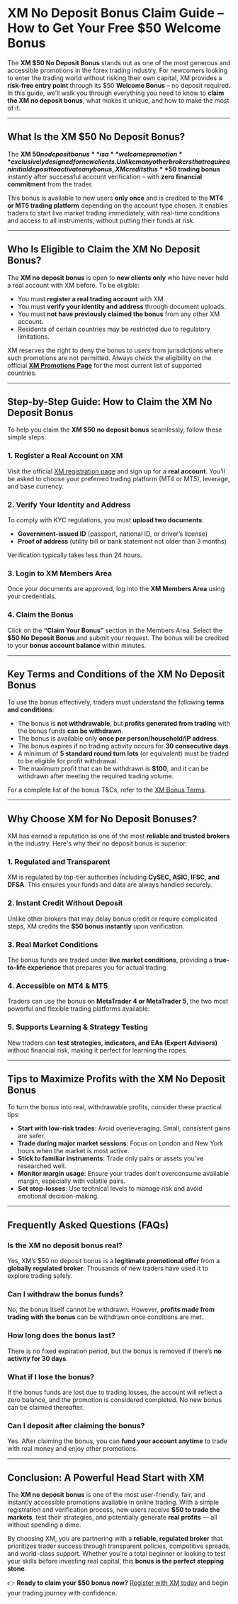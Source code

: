 # **XM No Deposit Bonus Claim Guide – How to Get Your Free $50 Welcome Bonus**

The **XM $50 No Deposit Bonus** stands out as one of the most generous and accessible promotions in the forex trading industry. For newcomers looking to enter the trading world without risking their own capital, XM provides a **risk-free entry point** through its $50 **Welcome Bonus** – no deposit required. In this guide, we’ll walk you through everything you need to know to **claim the XM no deposit bonus**, what makes it unique, and how to make the most of it.

---

## **What Is the XM $50 No Deposit Bonus?**

The **XM $50 no deposit bonus** is a **welcome promotion** exclusively designed for new clients. Unlike many other brokers that require an initial deposit to activate any bonus, XM credits this **$50 trading bonus** instantly after successful account verification – with **zero financial commitment** from the trader.

This bonus is available to new users **only once** and is credited to the **MT4 or MT5 trading platform** depending on the account type chosen. It enables traders to start live market trading immediately, with real-time conditions and access to all instruments, without putting their funds at risk.

---

## **Who Is Eligible to Claim the XM No Deposit Bonus?**

The **XM no deposit bonus** is open to **new clients only** who have never held a real account with XM before. To be eligible:

- You must **register a real trading account** with XM.
- You must **verify your identity and address** through document uploads.
- You must **not have previously claimed the bonus** from any other XM account.
- Residents of certain countries may be restricted due to regulatory limitations.

XM reserves the right to deny the bonus to users from jurisdictions where such promotions are not permitted. Always check the eligibility on the official **[XM Promotions Page](https://www.xm.com/promotions)** for the most current list of supported countries.

---

## **Step-by-Step Guide: How to Claim the XM No Deposit Bonus**

To help you claim the **XM $50 no deposit bonus** seamlessly, follow these simple steps:

### **1. Register a Real Account on XM**
Visit the official [XM registration page](https://affs.click/TEB8q) and sign up for a **real account**. You’ll be asked to choose your preferred trading platform (MT4 or MT5), leverage, and base currency.

### **2. Verify Your Identity and Address**
To comply with KYC regulations, you must **upload two documents**:
- **Government-issued ID** (passport, national ID, or driver’s license)
- **Proof of address** (utility bill or bank statement not older than 3 months)

Verification typically takes less than 24 hours.

### **3. Login to XM Members Area**
Once your documents are approved, log into the **XM Members Area** using your credentials.

### **4. Claim the Bonus**
Click on the **“Claim Your Bonus”** section in the Members Area. Select the **$50 No Deposit Bonus** and submit your request. The bonus will be credited to your **bonus account balance** within minutes.

---

## **Key Terms and Conditions of the XM No Deposit Bonus**

To use the bonus effectively, traders must understand the following **terms and conditions**:

- The bonus is **not withdrawable**, but **profits generated from trading** with the bonus funds **can be withdrawn**.
- The bonus is available only **once per person/household/IP address**.
- The bonus expires if no trading activity occurs for **30 consecutive days**.
- A minimum of **5 standard round turn lots** (or equivalent) must be traded to be eligible for profit withdrawal.
- The maximum profit that can be withdrawn is **$100**, and it can be withdrawn after meeting the required trading volume.

For a complete list of the bonus T&Cs, refer to the [XM Bonus Terms](https://affs.click/TEB8q).

---

## **Why Choose XM for No Deposit Bonuses?**

XM has earned a reputation as one of the most **reliable and trusted brokers** in the industry. Here's why their no deposit bonus is superior:

### **1. Regulated and Transparent**
XM is regulated by top-tier authorities including **CySEC, ASIC, IFSC, and DFSA**. This ensures your funds and data are always handled securely.

### **2. Instant Credit Without Deposit**
Unlike other brokers that may delay bonus credit or require complicated steps, XM credits the **$50 bonus instantly** upon verification.

### **3. Real Market Conditions**
The bonus funds are traded under **live market conditions**, providing a **true-to-life experience** that prepares you for actual trading.

### **4. Accessible on MT4 & MT5**
Traders can use the bonus on **MetaTrader 4 or MetaTrader 5**, the two most powerful and flexible trading platforms available.

### **5. Supports Learning & Strategy Testing**
New traders can **test strategies, indicators, and EAs (Expert Advisors)** without financial risk, making it perfect for learning the ropes.

---

## **Tips to Maximize Profits with the XM No Deposit Bonus**

To turn the bonus into real, withdrawable profits, consider these practical tips:

- **Start with low-risk trades**: Avoid overleveraging. Small, consistent gains are safer.
- **Trade during major market sessions**: Focus on London and New York hours when the market is most active.
- **Stick to familiar instruments**: Trade only pairs or assets you’ve researched well.
- **Monitor margin usage**: Ensure your trades don't overconsume available margin, especially with volatile pairs.
- **Set stop-losses**: Use technical levels to manage risk and avoid emotional decision-making.

---

## **Frequently Asked Questions (FAQs)**

### **Is the XM no deposit bonus real?**
Yes, XM’s $50 no deposit bonus is a **legitimate promotional offer** from a **globally regulated broker**. Thousands of new traders have used it to explore trading safely.

### **Can I withdraw the bonus funds?**
No, the bonus itself cannot be withdrawn. However, **profits made from trading with the bonus** can be withdrawn once conditions are met.

### **How long does the bonus last?**
There is no fixed expiration period, but the bonus is removed if there’s **no activity for 30 days**.

### **What if I lose the bonus?**
If the bonus funds are lost due to trading losses, the account will reflect a zero balance, and the promotion is considered completed. No new bonus can be claimed thereafter.

### **Can I deposit after claiming the bonus?**
Yes. After claiming the bonus, you can **fund your account anytime** to trade with real money and enjoy other promotions.

---

## **Conclusion: A Powerful Head Start with XM**

The **XM no deposit bonus** is one of the most user-friendly, fair, and instantly accessible promotions available in online trading. With a simple registration and verification process, new users receive **$50 to trade the markets**, test their strategies, and potentially generate **real profits** — all without spending a dime.

By choosing XM, you are partnering with a **reliable, regulated broker** that prioritizes trader success through transparent policies, competitive spreads, and world-class support. Whether you’re a total beginner or looking to test your skills before investing real capital, this **bonus is the perfect stepping stone**.

👉 **Ready to claim your $50 bonus now?** [Register with XM today](https://affs.click/TEB8q) and begin your trading journey with confidence.

